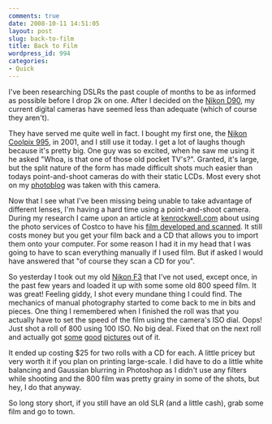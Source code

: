 ```yaml
---
comments: true
date: 2008-10-11 14:51:05
layout: post
slug: back-to-film
title: Back to Film
wordpress_id: 994
categories:
- Quick
---
```


I've been researching DSLRs the past couple of months to be as informed as possible before I drop 2k on one. After I decided on the [Nikon D90](http://www.dpreview.com/news/0808/08082702nikond90previewed.asp), my current digital cameras have seemed less than adequate (which of course they aren't).

They have served me quite well in fact. I bought my first one, the [Nikon Coolpix 995](http://www.dpreview.com/reviews/nikoncp995/), in 2001, and I still use it today. I get a lot of laughs though because it's pretty big. One guy was so excited, when he saw me using it he asked "Whoa, is that one of those old pocket TV's?". Granted, it's large, but the split nature of the form has made difficult shots much easier than todays point-and-shoot cameras do with their static LCDs. Most every shot on my [photoblog](http://ryanfitzer.com/category/photographs) was taken with this camera.

Now that I see what I've been missing being unable to take advantage of different lenses, I'm having a hard time using a point-and-shoot camera. During my research I came upon an article at [kenrockwell.com](http://www.kenrockwell.com) about using the photo services of Costco to have his [film developed and scanned](http://www.kenrockwell.com/tech/free-digital-camera.htm). It still costs money but you get your film back and a CD that allows you to import them onto your computer. For some reason I had it in my head that I was going to have to scan everything manually if I used film. But if asked I would have answered that "of course they scan a CD for you".

So yesterday I took out my old [Nikon F3](http://www.kenrockwell.com/nikon/f3.htm) that I've not used, except once, in the past few years and loaded it up with some some old 800 speed film. It was great! Feeling giddy, I shot every mundane thing I could find. The mechanics of manual photography started to come back to me in bits and pieces. One thing I remembered when I finished the roll was that you actually have to set the speed of the film using the camera's ISO dial. Oops! Just shot a roll of 800 using 100 ISO. No big deal. Fixed that on the next roll and actually got [some](http://ryanfitzer.com/photographs/elizabeth-in-the-morning) [good](http://ryanfitzer.com/photographs/bk-belfry) [pictures](http://ryanfitzer.com/photographs/twine-and-bell) out of it.

It ended up costing $25 for two rolls with a CD for each. A little pricey but very worth it if you plan on printing large-scale. I did have to do a little white balancing and Gaussian blurring in Photoshop as I didn't use any filters while shooting and the 800 film was pretty grainy in some of the shots, but hey, I do that anyway.

So long story short, if you still have an old SLR (and a little cash), grab some film and go to town.

